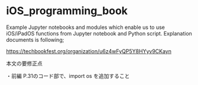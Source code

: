 # iOS_programming_book

Example Jupyter notebooks and modules which enable us to use iOS/iPadOS functions from Jupyter notebook and Python script.
Explanation documents is following;

https://techbookfest.org/organization/u6z4wFyQP5Y8HYyv9CKayn

本文の要修正点

・前編 P.31のコード部で、import os を追加すること

